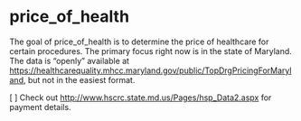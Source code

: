 
<!-- README.md is generated from README.Rmd. Please edit that file -->

# price\_of\_health

The goal of price\_of\_health is to determine the price of healthcare
for certain procedures. The primary focus right now is in the state of
Maryland. The data is “openly” available at
<https://healthcarequality.mhcc.maryland.gov/public/TopDrgPricingForMaryland>,
but not in the easiest format.

\[ \] Check out <http://www.hscrc.state.md.us/Pages/hsp_Data2.aspx> for
payment details.
